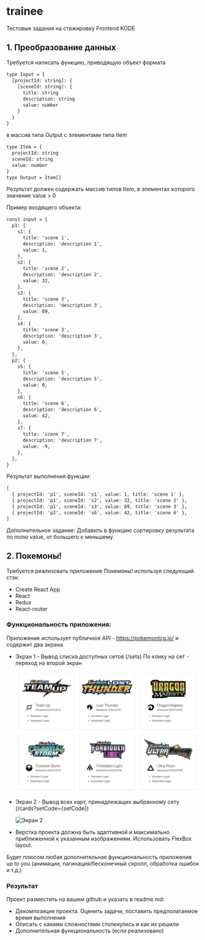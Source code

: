 # trainee

Тестовые задания на стажировку Frontend KODE

## 1. Преобразование данных

Требуется написать функцию, приводящую объект формата

```
type Input = {
  [projectId: string]: {
    [sceneId: string]: {
      title: string
      description: string
      value: number
    }
  }
}
```

в массив типа Output с элементами типа Item

```
type Item = {
  projectId: string
  sceneId: string
  value: number
}
type Output = Item[]
```

Результат должен содержать массив типов Item, в элементах которого значение value > 0

Пример входящего объекта:

```
const input = {
  p1: {
    s1: {
      title: 'scene 1',
      description: 'description 1',
      value: 1,
    },
    s2: {
      title: 'scene 2',
      description: 'description 2',
      value: 32,
    },
    s3: {
      title: 'scene 3',
      description: 'description 3',
      value: 89,
    },
    s4: {
      title: 'scene 3',
      description: 'description 3',
      value: 0,
    },
  },
  p2: {
    s5: {
      title: 'scene 5',
      description: 'description 5',
      value: 0,
    },
    s6: {
      title: 'scene 6',
      description: 'description 6',
      value: 42,
    },
    s7: {
      title: 'scene 7',
      description: 'description 7',
      value: -9,
    },
  },
}
```

Результат выполнения функции:

```
[
  { projectId: 'p1', sceneId: 's1', value: 1, title: 'scene 1' },
  { projectId: 'p1', sceneId: 's2', value: 32, title: 'scene 2' },
  { projectId: 'p1', sceneId: 's3', value: 89, title: 'scene 3' },
  { projectId: 'p2', sceneId: 's6', value: 42, title: 'scene 6' },
]
```

Дополнительное задание:
Добавить в функцию сортировку результата по полю value, от большего к меньшему.

## 2. Покемоны!

Требуется реализовать приложение Покемоны! используя следующий стэк:

- Create React App
- React
- Redux
- React-router

### Функциональность приложения:

Приложение использует публичное API - https://pokemontcg.io/ и содержит два экрана

- Экран 1 - Вывод списка доступных сетов (/sets)
  По клику на сет - переход на второй экран

  ![Экран 1](screen1.png?raw=true "Экран 1")

- Экран 2 - Вывод всех карт, принадлежащих выбранному сету (/cards?setCode={setCode})

  ![Экран 2](screen2.png?raw=true "Экран 2")

- Верстка проекта должна быть адаптивной и максимально приближенной к указанным изображениям. Использовать FlexBox layout.

Будет плюсом любая дополнительная функциональность приложения up to you (анимации, пагинация/бесконечный скролл, обработка ошибок и т.д.)

### Результат

Проект разместить на вашем github и указать в readme.md:

- Декомпозиция проекта. Оценить задачи, поставить предполагаемое время выполнения
- Описать с какими сложностями столкнулись и как их решили
- Дополнительная функциональность (если реализовано)
